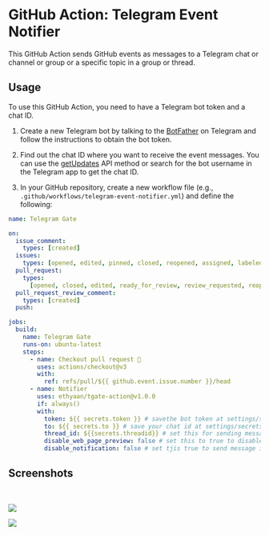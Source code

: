 # GitHub Action: Telegram Event Notifier

This GitHub Action sends GitHub events as messages to a Telegram chat or channel or group or a specific topic in a group or thread.

## Usage

To use this GitHub Action, you need to have a Telegram bot token and a chat ID.

1. Create a new Telegram bot by talking to the [BotFather](https://t.me/BotFather) on Telegram and follow the instructions to obtain the bot token.

2. Find out the chat ID where you want to receive the event messages. You can use the [getUpdates](https://core.telegram.org/bots/api#getupdates) API method or search for the bot username in the Telegram app to get the chat ID.

3. In your GitHub repository, create a new workflow file (e.g., `.github/workflows/telegram-event-notifier.yml`) and define the following:

```yaml
name: Telegram Gate

on:
  issue_comment:
    types: [created]
  issues:
    types: [opened, edited, pinned, closed, reopened, assigned, labeled]
  pull_request:
    types:
      [opened, closed, edited, ready_for_review, review_requested, reopened]
  pull_request_review_comment:
    types: [created]
  push:

jobs:
  build:
    name: Telegram Gate
    runs-on: ubuntu-latest
    steps:
      - name: Checkout pull request 🏁
        uses: actions/checkout@v3
        with:
          ref: refs/pull/${{ github.event.issue.number }}/head
      - name: Notifier
        uses: ethyaan/tgate-action@v1.0.0
        if: always()
        with:
          token: ${{ secrets.token }} # savethe bot token at settings/secrets with name: token
          to: ${{ secrets.to }} # save your chat id at settings/secrets with name: chat
          thread_id: ${{secrets.threadid}} # set this for sending message in thread or group topic
          disable_web_page_preview: false # set this to true to disable link previw in telegram
          disable_notification: false # set tjis true to send message in silet mode
```

## Screenshots
<br >

![](https://github.com/ethyaan/tgate-action/blob/main/screenshots/comment.png)

![](https://github.com/ethyaan/tgate-action/blob/main/screenshots/push-message.png)
